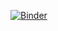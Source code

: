 [![Binder](https://mybinder.org/badge_logo.svg)](https://mybinder.org/v2/gh/whitenoiseisland/testrepository.git/HEAD)
